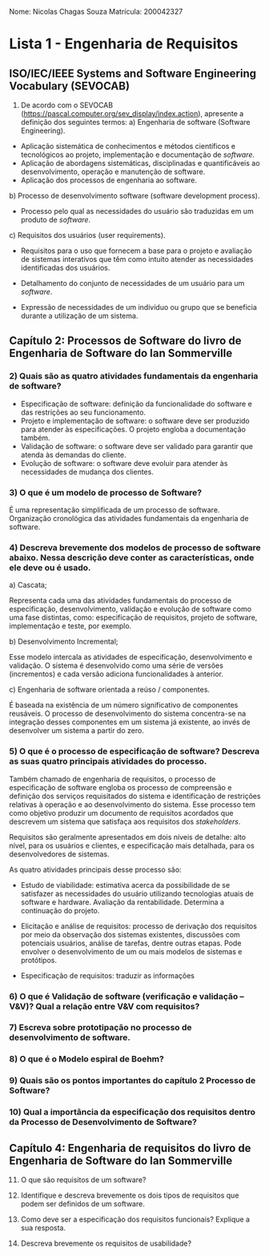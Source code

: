
Nome: Nicolas Chagas Souza
Matrícula: 200042327

# Lista 1 - Engenharia de Requisitos

## ISO/IEC/IEEE Systems and Software Engineering Vocabulary (SEVOCAB)

1) De acordo com o SEVOCAB (https://pascal.computer.org/sev_display/index.action), apresente a
definição dos seguintes termos:
a) Engenharia de software (Software Engineering).

- Aplicação sistemática de conhecimentos e métodos científicos e tecnológicos ao projeto, implementação e documentação de _software_.
- Aplicação de abordagens sistemáticas, disciplinadas e quantificáveis ao desenvolvimento, operação e manutenção de software.
- Aplicação dos processos de engenharia ao software.

b) Processo de desenvolvimento software (software development process).

- Processo pelo qual as necessidades do usuário são traduzidas em um produto de _software_.

c) Requisitos dos usuários (user requirements).

- Requisitos para o uso que fornecem a base para o projeto e avaliação de sistemas interativos que têm como intuito atender as necessidades identificadas dos usuários.

- Detalhamento do conjunto de necessidades de um usuário para um _software_.

- Expressão de necessidades de um indivíduo ou grupo que se beneficia durante a utilização de um sistema.

## Capítulo 2: Processos de Software do livro de Engenharia de Software do Ian Sommerville

### 2) Quais são as quatro atividades fundamentais da engenharia de software?

- Especificação de software: definição da funcionalidade do software e das restrições ao seu funcionamento.
- Projeto e implementação de software: o software deve ser produzido para atender às especificações. O projeto engloba a documentação também.
- Validação de software: o software deve ser validado para garantir que atenda às demandas do cliente.
- Evolução de software: o software deve evoluir para atender às necessidades de mudança dos clientes.

### 3) O que é um modelo de processo de Software?

É uma representação simplificada de um processo de software. Organização cronológica das atividades fundamentais da engenharia de software.

### 4) Descreva brevemente dos modelos de processo de software abaixo. Nessa descrição deve conter as características, onde ele deve ou é usado.

a) Cascata;

Representa cada uma das atividades fundamentais do processo de especificação, desenvolvimento, validação e evolução de software como uma fase distintas, como: especificação de requisitos, projeto de software, implementação e teste, por exemplo. 

b) Desenvolvimento Incremental;

Esse modelo intercala as atividades de especificação, desenvolvimento e validação. O sistema é desenvolvido como uma série de versões (incrementos) e cada versão adiciona funcionalidades à anterior.

c) Engenharia de software orientada a reúso / componentes.

É baseada na existência de um número significativo de componentes reusáveis. O processo de desenvolvimento do sistema concentra-se na integração desses componentes em um sistema já existente, ao invés de desenvolver um sistema a partir do zero.

### 5) O que é o processo de especificação de software? Descreva as suas quatro principais atividades do processo.

Também chamado de engenharia de requisitos, o processo de especificação de software engloba os processo de compreensão e definição dos serviços requisitados do sistema e identificação de restrições relativas à operação e ao desenvolvimento do sistema. Esse processo tem como objetivo produzir um documento de requisitos acordados que descrevem um sistema que satisfaça aos requisitos dos _stakeholders_.

Requisitos são geralmente apresentados em dois níveis de detalhe: alto nível, para os usuários e clientes, e especificação mais detalhada, para os desenvolvedores de sistemas.

As quatro atividades principais desse processo são:

- Estudo de viabilidade: estimativa acerca da possibilidade de se satisfazer as necessidades do usuário utilizando tecnologias atuais de software e hardware. Avaliação da rentabilidade. Determina a continuação do projeto.

- Elicitação e análise de requisitos: processo de derivação dos requisitos por meio da observação dos sistemas existentes, discussões com potenciais usuários, análise de tarefas, dentre outras etapas. Pode envolver o desenvolvimento de um ou mais modelos de sistemas e protótipos.

- Especificação de requisitos: traduzir as informações 



### 6) O que é Validação de software (verificação e validação – V&V)? Qual a relação entre V&V com requisitos?

### 7) Escreva sobre prototipação no processo de desenvolvimento de software.

### 8) O que é o Modelo espiral de Boehm?

### 9) Quais são os pontos importantes do capítulo 2 Processo de Software?

### 10) Qual a importância da especificação dos requisitos dentro da Processo de Desenvolvimento de Software?

## Capítulo 4: Engenharia de requisitos do livro de Engenharia de Software do Ian Sommerville

11) O que são requisitos de um software?

12) Identifique e descreva brevemente os dois tipos de requisitos que podem ser definidos de um software.

13) Como deve ser a especificação dos requisitos funcionais? Explique a sua resposta.

14) Descreva brevemente os requisitos de usabilidade? 